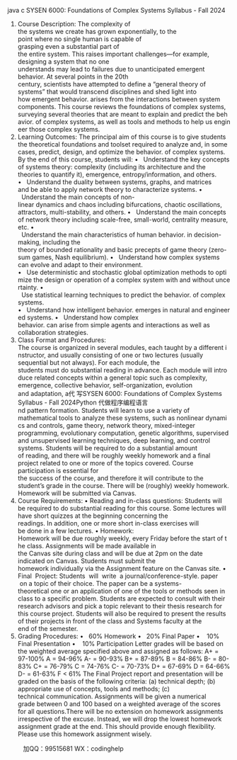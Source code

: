 java c
SYSEN 6000: Foundations of Complex Systems 
Syllabus - Fall 2024
1. Course Description: 
The complexity of the systems we create has grown exponentially, to the point where no single human is capable of grasping even a substantial part of the entire system. This raises important challenges—for example, designing a system that no one understands may lead to failures due to unanticipated emergent behavior. At several points in the 20th century, scientists have attempted to define a “general theory of systems” that would transcend disciplines and shed light into how emergent behavior. arises from the interactions between system components. This course reviews the foundations of complex systems, surveying several theories that are meant to explain and predict the behavior. of complex systems, as well as tools and methods to help us engineer those complex systems. 
2. Learning Outcomes: 
The principal aim of this course is to give students the theoretical foundations and toolset required to analyze and, in some cases, predict, design, and optimize the behavior. of complex systems.
By the end of this course, students will:
•   Understand the key concepts of systems theory: complexity (including its architecture and the theories to quantify it), emergence, entropy/information, and others.
•   Understand the duality between systems, graphs, and matrices and be able to apply network theory to characterize systems.
•   Understand the main concepts of non-linear dynamics and chaos including bifurcations, chaotic oscillations, attractors, multi-stability, and others.
•   Understand the main concepts of network theory including scale-free, small-world, centrality measure, etc.
•   Understand the main characteristics of human behavior. in decision-making, including the theory of bounded rationality and basic precepts of game theory (zero-sum games, Nash equilibrium).
•   Understand how complex systems can evolve and adapt to their environment.
•   Use deterministic and stochastic global optimization methods to optimize the design or operation of a complex system with and without uncertainty.
•   Use statistical learning techniques to predict the behavior. of complex systems.
•   Understand how intelligent behavior. emerges in natural and engineered systems.
•   Understand how complex behavior. can arise from simple agents and interactions as well as collaboration strategies.
3. Class Format and Procedures: The course is organized in several modules, each taught by a different instructor, and usually consisting of one or two lectures (usually sequential but not always). For each module, the students must do substantial reading in advance. Each module will introduce related concepts within a general topic such as complexity, emergence, collective behavior, self-organization, evolution and adaptation, a代 写SYSEN 6000: Foundations of Complex Systems Syllabus - Fall 2024Python
代做程序编程语言nd pattern formation. Students will learn to use a variety of mathematical tools to analyze these systems, such as nonlinear dynamics and controls, game theory, network theory, mixed-integer programming, evolutionary computation, genetic algorithms, supervised and unsupervised learning techniques, deep learning, and control systems. Students will be required to do a substantial amount of reading, and there will be roughly weekly homework and a final project related to one or more of the topics covered.
Course participation is essential for the success of the course, and therefore it will contribute to the student’s grade in the course.
There will be (roughly) weekly homework. Homework will be submitted via Canvas.
4. Course Requirements: 
•  Reading and in-class questions: Students will be required to do substantial reading for this course. Some lectures will have short quizzes at the beginning concerning the readings. In addition, one or more short in-class exercises will be done in a few lectures.
•  Homework: Homework will be due roughly weekly, every Friday before the start of the class. Assignments will be made available in the Canvas site during class and will be due at 2pm on the date indicated on Canvas. Students must submit the homework individually via the Assignment feature on the Canvas site.
•  Final  Project: Students  will  write  a journal/conference-style. paper  on a topic of their choice. The paper can be a systems-theoretical one or an application of one of the tools or methods seen in class to a specific problem. Students are expected to consult with their research advisors and pick a topic relevant to their thesis research for this course project. Students will also be required to present the results of their projects in front of the class and Systems faculty at the end of the semester. 
5. Grading Procedures: 
•   60% Homework
•   20% Final Paper
•    10% Final Presentation
•    10% Participation
Letter grades will be based on the weighted average specified above and assigned as follows:
A+ = 97-100%
A = 94-96%
A- = 90-93%
B+ = 87-89%
B = 84-86%
B- = 80-83%
C+ = 76-79%
C = 74-76%
C- = 70-73%
D+ = 67-69%
D = 64-66%
D- = 61-63%
F < 61%
The Final Project report and presentation will be graded on the basis of the following criteria: (a) technical depth; (b) appropriate use of concepts, tools and methods; (c) technical communication.
Assignments will be given a numerical grade between 0 and 100 based on a weighted average of the scores for all questions.There will be no extension on homework assignments irrespective of the excuse. Instead, we will drop the lowest homework assignment grade at the end. This should provide enough flexibility. Please use this homework assignment wisely. 





         
加QQ：99515681  WX：codinghelp
